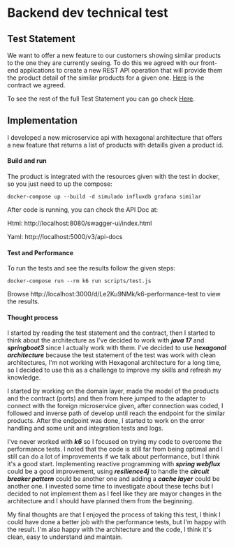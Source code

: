 # Backend dev technical test

## Test Statement
We want to offer a new feature to our customers showing similar products to the one they are currently seeing. To do this we agreed with our front-end applications to create a new REST API operation that will provide them the product detail of the similar products for a given one. [Here](./similarProducts.yaml) is the contract we agreed.

To see the rest of the full Test Statement you can go check [Here](https://github.com/dalogax/backendDevTest).

## Implementation

I developed a new microservice api with hexagonal architecture that offers a new feature that returns a list of products with detaills given a product id.

#### Build and run
The product is integrated with the resources given with the test in docker, so you just need to up the compose:
```console
docker-compose up --build -d simulado influxdb grafana similar
```

After code is running, you can check the API Doc at:

Html: http://localhost:8080/swagger-ui/index.html

Yaml: http://localhost:5000/v3/api-docs

#### Test and Performance

To run the tests and see the results follow the given steps:
```console
docker-compose run --rm k6 run scripts/test.js
```

Browse http://localhost:3000/d/Le2Ku9NMk/k6-performance-test to view the results.


#### Thought process

I started by reading the test statement and the contract, then I started to think about the architecture as I've decided to work with **_java 17_** and **_springboot3_** since I  actually work with them. I've decided to use **_hexagonal architecture_** because the test statement of the test was work with clean architectures, I'm not working with Hexagonal architecture for a long time, so I decided to use this as a challenge to improve my skills and refresh my knowledge.

I started by working on the domain layer, made the model of the products and the contract (ports) and then from here jumped to the adapter to connect with the foreign microservice given, after connection was coded, I followed and inverse path of develop until reach the endpoint for the similar products. After the endpoint was done, I started to work on the error handling and some unit and integration tests and logs.

I've never worked with **_k6_** so I focused on trying my code to overcome the performance tests. I noted that the code is still far from being optimal and I still can do a lot of improvements if we talk about performance, but I think it's a good start. Implementing reactive programming with **_spring webflux_** could be a good improvement, using **_resilience4j_** to handle the **_circuit breaker pattern_** could be another one and adding a **_cache layer_** could be another one. I invested some time to investigate about these techs but I decided to not implement them as I feel like they are mayor changes in the architecture and I should have planned them from the beginning.

My final thoughts are that I enjoyed the process of taking this test, I think I could have done a better job with the performance tests, but I'm happy with the result. I'm also happy with the architecture and the code, I think it's clean, easy to understand and maintain.